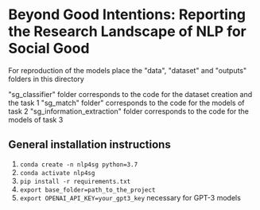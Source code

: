 # Beyond Good Intentions: Reporting the Research Landscape of NLP for Social Good


For reproduction of the models place the "data", "dataset" and "outputs" folders in this directory

"sg_classifier" folder corresponds to the code for the dataset creation and the task 1
"sg_match" folder" corresponds to the code for the models of task 2
"sg_information_extraction" folder corresponds to the code for the models of task 3


## General installation instructions

1. `conda create -n nlp4sg python=3.7`
2. `conda activate nlp4sg`
3. `pip install -r requirements.txt`
4. `export base_folder=path_to_the_project`
5. `export OPENAI_API_KEY=your_gpt3_key`  necessary for GPT-3 models

